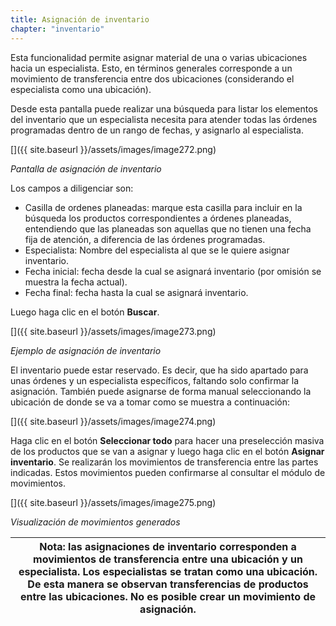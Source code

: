 ```yaml
---
title: Asignación de inventario
chapter: "inventario"
---
```


Esta funcionalidad permite asignar material de una o varias ubicaciones hacia un especialista. Esto, en términos generales corresponde a un movimiento de transferencia entre dos ubicaciones (considerando el especialista como una ubicación).

Desde esta pantalla puede realizar una búsqueda para listar los elementos del inventario que un especialista necesita para atender todas las órdenes programadas dentro de un rango de fechas, y asignarlo al especialista.

[]({{ site.baseurl }}/assets/images/image272.png)

_Pantalla de asignación de inventario_

Los campos a diligenciar son:

*   Casilla de ordenes planeadas: marque esta casilla para incluir en la búsqueda los productos correspondientes a órdenes planeadas, entendiendo que las planeadas son aquellas que no tienen una fecha fija de atención, a diferencia de las órdenes programadas.
*   Especialista: Nombre del especialista al que se le quiere asignar inventario.
*   Fecha inicial: fecha desde la cual se asignará inventario (por omisión se muestra la fecha actual).
*   Fecha final: fecha hasta la cual se asignará inventario.

Luego haga clic en el botón **Buscar**.

[]({{ site.baseurl }}/assets/images/image273.png)

_Ejemplo de asignación de inventario_

El inventario puede estar reservado. Es decir, que ha sido apartado para unas órdenes y un especialista específicos, faltando solo confirmar la asignación. También puede asignarse de forma manual seleccionando la ubicación de donde se va a tomar como se muestra a continuación:

[]({{ site.baseurl }}/assets/images/image274.png)

Haga clic en el botón **Seleccionar todo** para hacer una preselección masiva de los productos que se van a asignar y luego haga clic en el botón **Asignar inventario**. Se realizarán los movimientos de transferencia entre las partes indicadas. Estos movimientos pueden confirmarse al consultar el módulo de movimientos.

[]({{ site.baseurl }}/assets/images/image275.png)

_Visualización de movimientos generados_

| **Nota:** las asignaciones de inventario corresponden a movimientos de transferencia entre una ubicación y un especialista. Los especialistas se tratan como una ubicación. De esta manera se observan transferencias de productos entre las ubicaciones. No es posible crear un movimiento de asignación. |
| --- |
